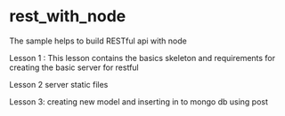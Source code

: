 # rest_with_node
The sample helps to build RESTful api with node

Lesson 1 :
This lesson contains the basics skeleton and requirements for creating the basic server for restful

Lesson 2 server static files

Lesson 3: creating new model and inserting  in to mongo db using post

